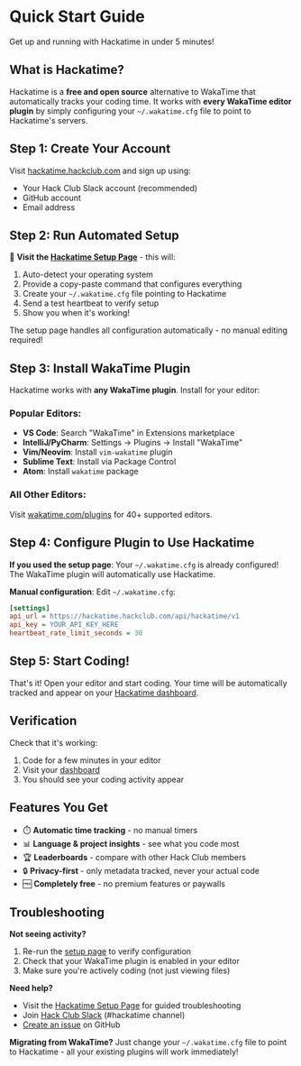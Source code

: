 # Quick Start Guide

Get up and running with Hackatime in under 5 minutes! 

## What is Hackatime?

Hackatime is a **free and open source** alternative to WakaTime that automatically tracks your coding time. It works with **every WakaTime editor plugin** by simply configuring your `~/.wakatime.cfg` file to point to Hackatime's servers.

## Step 1: Create Your Account

Visit [hackatime.hackclub.com](https://hackatime.hackclub.com) and sign up using:
- Your Hack Club Slack account (recommended)
- GitHub account  
- Email address

## Step 2: Run Automated Setup

🚀 **Visit the [Hackatime Setup Page](https://hackatime.hackclub.com/my/wakatime_setup)** - this will:

1. Auto-detect your operating system
2. Provide a copy-paste command that configures everything
3. Create your `~/.wakatime.cfg` file pointing to Hackatime
4. Send a test heartbeat to verify setup
5. Show you when it's working!

The setup page handles all configuration automatically - no manual editing required!

## Step 3: Install WakaTime Plugin

Hackatime works with **any WakaTime plugin**. Install for your editor:

### Popular Editors:
- **VS Code**: Search "WakaTime" in Extensions marketplace
- **IntelliJ/PyCharm**: Settings → Plugins → Install "WakaTime"
- **Vim/Neovim**: Install `vim-wakatime` plugin
- **Sublime Text**: Install via Package Control
- **Atom**: Install `wakatime` package

### All Other Editors:
Visit [wakatime.com/plugins](https://wakatime.com/plugins) for 40+ supported editors.

## Step 4: Configure Plugin to Use Hackatime

**If you used the setup page**: Your `~/.wakatime.cfg` is already configured! The WakaTime plugin will automatically use Hackatime.

**Manual configuration**: Edit `~/.wakatime.cfg`:
```ini
[settings]
api_url = https://hackatime.hackclub.com/api/hackatime/v1
api_key = YOUR_API_KEY_HERE
heartbeat_rate_limit_seconds = 30
```

## Step 5: Start Coding!

That's it! Open your editor and start coding. Your time will be automatically tracked and appear on your [Hackatime dashboard](https://hackatime.hackclub.com).

## Verification

Check that it's working:
1. Code for a few minutes in your editor
2. Visit your [dashboard](https://hackatime.hackclub.com) 
3. You should see your coding activity appear

## Features You Get

- ⏱️ **Automatic time tracking** - no manual timers
- 📊 **Language & project insights** - see what you code most
- 🏆 **Leaderboards** - compare with other Hack Club members  
- 🔒 **Privacy-first** - only metadata tracked, never your actual code
- 🆓 **Completely free** - no premium features or paywalls

## Troubleshooting

**Not seeing activity?**
1. Re-run the [setup page](https://hackatime.hackclub.com/my/wakatime_setup) to verify configuration
2. Check that your WakaTime plugin is enabled in your editor
3. Make sure you're actively coding (not just viewing files)

**Need help?**
- Visit the [Hackatime Setup Page](https://hackatime.hackclub.com/my/wakatime_setup) for guided troubleshooting
- Join [Hack Club Slack](https://hackclub.slack.com) (#hackatime channel)
- [Create an issue](https://github.com/hackclub/hackatime/issues) on GitHub

**Migrating from WakaTime?**
Just change your `~/.wakatime.cfg` file to point to Hackatime - all your existing plugins will work immediately!

